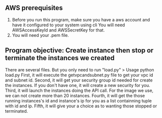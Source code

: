 ## AWS prerequisites
1. Before you run this program, make sure you have a aws account and have it configured to your system using cli <aws configure>
You will need AWSAccessKeyId and AWSSecretKey for that.
2. You will need your .pem file.

## Program objective: Create instance then stop or terminate the instances we created
There are several files. But you only need to run "load.py" > Usage python load.py
First, it will execute the getvpcandsubnet.py file to get your vpc id and subnet id.
Second, it will get your security group id needed for create the instances. If you don't have one, it will create a new security for you.
Third, it will launch the instances doing the API call. For the image we use, we can not create more than 20 instances. 
Fourth, it will get the those running instances's id and instance's ip for you as a list containning tuple with id and ip.
Fifth, it will give your a choice as to wanting those stopped or terminated.    

